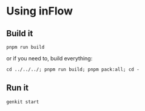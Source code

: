 # Using inFlow

## Build it

```
pnpm run build
```

or if you need to, build everything:

```
cd ../../../; pnpm run build; pnpm pack:all; cd -
```

## Run it

```
genkit start
```
